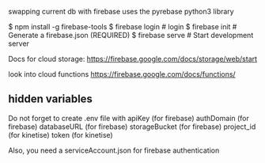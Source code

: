 swapping current db with firebase
uses the pyrebase python3 library

$ npm install -g firebase-tools
$ firebase login   # login
$ firebase init    # Generate a firebase.json (REQUIRED)
$ firebase serve   # Start development server

Docs for cloud storage:
https://firebase.google.com/docs/storage/web/start

look into cloud functions
https://firebase.google.com/docs/functions/




## hidden variables
Do not forget to create .env file with
apiKey (for firebase)
authDomain (for firebase)
databaseURL (for firebase)
storageBucket (for firebase)
project_id (for kinetise)
token (for kinetise)

Also, you need a serviceAccount.json for firebase authentication
